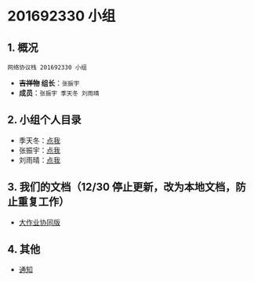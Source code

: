 # 201692330 小组

## 1. 概况
`网络协议栈 201692330 小组`
- **~~吉祥物~~ 组长**：`张振宇`
- **成员**：`张振宇 季天冬 刘雨晴`
 
## 2. 小组个人目录
- 季天冬：[点我](https://github.com/itiandong/201692330/tree/master/%E5%AD%A3%E5%A4%A9%E5%86%AC)
- 张振宇：[点我](https://github.com/itiandong/201692330/tree/master/%E5%BC%A0%E6%8C%AF%E5%AE%87)
- 刘雨晴：[点我](https://github.com/itiandong/201692330/tree/master/%E5%88%98%E9%9B%A8%E6%99%B4)

## 3. 我们的文档（12/30 停止更新，改为本地文档，防止重复工作）

- [大作业协同版](https://docs.qq.com/doc/DWlZNWnR5ZE9xcU5h)

## 4. 其他
- [通知](https://github.com/itiandong/201692330/blob/master/%E9%80%9A%E7%9F%A5.md)


